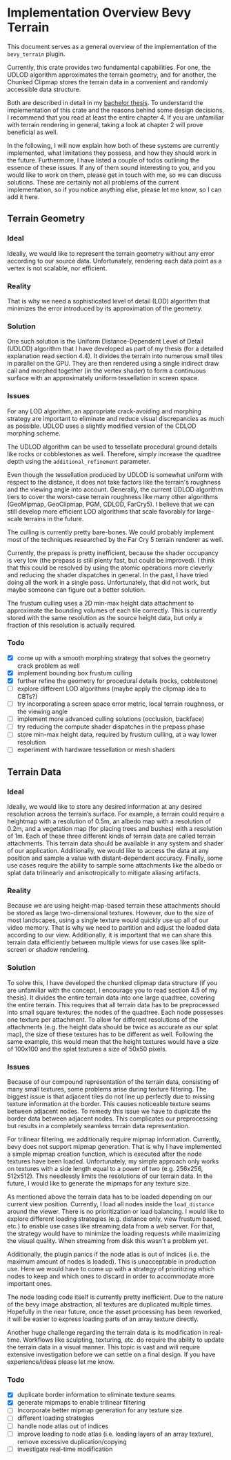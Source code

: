 # Implementation Overview Bevy Terrain

This document serves as a general overview of the implementation of the `bevy_terrain` plugin.

Currently, this crate provides two fundamental capabilities. 
For one, the UDLOD algorithm approximates the terrain geometry, and for another, the Chunked Clipmap stores the terrain data in a convenient and randomly accessible data structure. 

Both are described in detail in my [bachelor thesis]([https://github.com/kurtkuehnert/terrain_renderer/blob/main/Thesis.pdf](https://github.com/kurtkuehnert/terrain_renderer/blob/main/Thesis.pdf)). 
To understand the implementation of this crate and the reasons behind some design decisions, I recommend that you read at least the entire chapter 4. 
If you are unfamiliar with terrain rendering in general, taking a look at chapter 2 will prove beneficial as well.  

In the following, I will now explain how both of these systems are currently implemented, what limitations they possess, and how they should work in the future.
Furthermore, I have listed a couple of todos outlining the essence of these issues. 
If any of them sound interesting to you, and you would like to work on them, please get in touch with me, so we can discuss solutions. 
These are certainly not all problems of the current implementation, so if you notice anything else, please let me know, so I can add it here.

## Terrain Geometry

### Ideal

Ideally, we would like to represent the terrain geometry without any error according to our source data. Unfortunately, rendering each data point as a vertex is not scalable, nor efficient. 

### Reality

That is why we need a sophisticated level of detail (LOD) algorithm that minimizes the error introduced by its approximation of the geometry.

### Solution

One such solution is the Uniform Distance-Dependent Level of Detail (UDLOD) algorithm that I have developed as part of my thesis (for a detailed explanation read section 4.4). 
It divides the terrain into numerous small tiles in parallel on the GPU. They are then rendered using a single indirect draw call and morphed together (in the vertex shader) to form a continuous surface with an approximately uniform tessellation in screen space.

### Issues

For any LOD algorithm, an appropriate crack-avoiding and morphing strategy are important to eliminate and reduce visual discrepancies as much as possible. 
UDLOD uses a slightly modified version of the CDLOD morphing scheme.

The UDLOD algorithm can be used to tessellate procedural ground details like rocks or cobblestones as well. 
Therefore, simply increase the quadtree depth using the `additional_refinement` parameter.

Even though the tessellation produced by UDLOD is somewhat uniform with respect to the distance, it does not take factors like the terrain's roughness and the viewing angle into account.
Generally, the current UDLOD algorithm tiers to cover the worst-case terrain roughness like many other algorithms (GeoMipmap, GeoClipmap, PGM, CDLOD, FarCry5). 
I believe that we can still develop more efficient LOD algorithms that scale favorably for large-scale terrains in the future.

The culling is currently pretty bare-bones. 
We could probably implement most of the techniques researched by the Far Cry 5 terrain renderer as well. 

Currently, the prepass is pretty inefficient, because the shader occupancy is very low (the prepass is still plenty fast, but could be improved). 
I think that this could be resolved by using the atomic operations more cleverly and reducing the shader dispatches in general. 
In the past, I have tried doing all the work in a single pass. 
Unfortunately, that did not work, but maybe someone can figure out a better solution.

The frustum culling uses a 2D min-max height data attachment to approximate the bounding volumes of each tile correctly. 
This is currently stored with the same resolution as the source height data, but only a fraction of this resolution is actually required. 

### Todo

- [x]  come up with a smooth morphing strategy that solves the geometry crack problem as well
- [x]  implement bounding box frustum culling
- [x]  further refine the geometry for procedural details (rocks, cobblestone)
- [ ]  explore different LOD algorithms (maybe apply the clipmap idea to CBTs?)
- [ ]  try incorporating a screen space error metric, local terrain roughness, or the viewing angle
- [ ]  implement more advanced culling solutions (occlusion, backface)
- [ ]  try reducing the compute shader dispatches in the prepass phase
- [ ]  store min-max height data, required by frustum culling, at a way lower resolution
- [ ]  experiment with hardware tessellation or mesh shaders

## Terrain Data

### Ideal

Ideally, we would like to store any desired information at any desired resolution across the terrain’s surface. 
For example, a terrain could require a heightmap with a resolution of 0.5m, an albedo map with a resolution of 0.2m, and a vegetation map (for placing trees and bushes) with a resolution of 1m. 
Each of these three different kinds of terrain data are called terrain attachments. 
This terrain data should be available in any system and shader of our application. Additionally, we would like to access the data at any position and sample a value with distant-dependent accuracy. 
Finally, some use cases require the ability to sample some attachments like the albedo or splat data trilinearly and anisotropically to mitigate aliasing artifacts.

### Reality

Because we are using height-map-based terrain these attachments should be stored as large two-dimensional textures. 
However, due to the size of most landscapes, using a single texture would quickly use up all of our video memory. 
That is why we need to partition and adjust the loaded data according to our view. 
Additionally, it is important that we can share this terrain data efficiently between multiple views for use cases like split-screen or shadow rendering.

### Solution

To solve this, I have developed the chunked clipmap data structure (if you are unfamiliar with the concept, I encourage you to read section 4.5 of my thesis). 
It divides the entire terrain data into one large quadtree, covering the entire terrain. 
This requires that all terrain data has to be preprocessed into small square textures: the nodes of the quadtree. 
Each node possesses one texture per attachment. To allow for different resolutions of the attachments (e.g. the height data should be twice as accurate as our splat map), the size of these textures has to be different as well.
Following the same example, this would mean that the height textures would have a size of 100x100 and the splat textures a size of 50x50 pixels.

### Issues

Because of our compound representation of the terrain data, consisting of many small textures, some problems arise during texture filtering. 
The biggest issue is that adjacent tiles do not line up perfectly due to missing texture information at the border. 
This causes noticeable texture seams between adjacent nodes. 
To remedy this issue we have to duplicate the border data between adjacent nodes. 
This complicates our preprocessing but results in a completely seamless terrain data representation.

For trilinear filtering, we additionally require mipmap information. 
Currently, bevy does not support mipmap generation. 
That is why I have implemented a simple mipmap creation function, which is executed after the node textures have been loaded. Unfortunately, my simple approach only works on textures with a side length equal to a power of two (e.g. 256x256, 512x512). 
This needlessly limits the resolutions of our terrain data. 
In the future, I would like to generate the mipmaps for any texture size.

As mentioned above the terrain data has to be loaded depending on our current view position. 
Currently, I load all nodes inside the `load_distance` around the viewer. 
There is no prioritization or load balancing. I would like to explore different loading strategies (e.g. distance only, view frustum based, etc.) to enable use cases like streaming data from a web server. 
For that, the strategy would have to minimize the loading requests while maximizing the visual quality. 
When streaming from disk this wasn't a problem yet.

Additionally, the plugin panics if the node atlas is out of indices (i.e. the maximum amount of nodes is loaded). 
This is unacceptable in production use. 
Here we would have to come up with a strategy of prioritizing which nodes to keep and which ones to discard in order to accommodate more important ones.

The node loading code itself is currently pretty inefficient. 
Due to the nature of the bevy image abstraction, all textures are duplicated multiple times. 
Hopefully in the near future, once the asset processing has been reworked, it will be easier to express loading parts of an array texture directly.

Another huge challenge regarding the terrain data is its modification in real-time. 
Workflows like sculpting, texturing, etc. do require the ability to update the terrain data in a visual manner. 
This topic is vast and will require extensive investigation before we can settle on a final design. 
If you have experience/ideas please let me know.

### Todo

- [x]  duplicate border information to eliminate texture seams
- [x]  generate mipmaps to enable trilinear filtering
- [ ]  Incorporate better mipmap generation for any texture size.
- [ ]  different loading strategies
- [ ]  handle node atlas out of indices
- [ ]  improve loading to node atlas (i.e. loading layers of an array texture), remove excessive duplication/copying
- [ ]  investigate real-time modification
